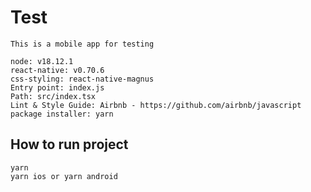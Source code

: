 # Test

```
This is a mobile app for testing

node: v18.12.1
react-native: v0.70.6
css-styling: react-native-magnus
Entry point: index.js
Path: src/index.tsx
Lint & Style Guide: Airbnb - https://github.com/airbnb/javascript
package installer: yarn
```

## How to run project

```
yarn
yarn ios or yarn android
```
